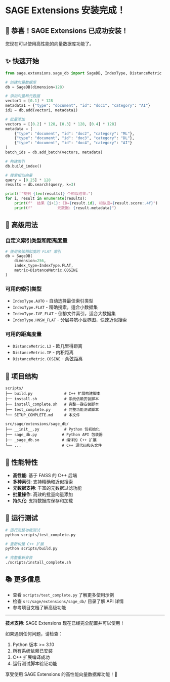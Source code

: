# SAGE Extensions 安装完成！

## 🎉 恭喜！SAGE Extensions 已成功安装！

您现在可以使用高性能的向量数据库功能了。

## ✨ 快速开始

```python
from sage.extensions.sage_db import SageDB, IndexType, DistanceMetric

# 创建向量数据库
db = SageDB(dimension=128)

# 添加向量和元数据
vector1 = [0.1] * 128
metadata1 = {"type": "document", "id": "doc1", "category": "AI"}
id1 = db.add(vector1, metadata1)

# 批量添加
vectors = [[0.2] * 128, [0.3] * 128, [0.4] * 128]
metadata = [
    {"type": "document", "id": "doc2", "category": "ML"},
    {"type": "document", "id": "doc3", "category": "DL"},
    {"type": "document", "id": "doc4", "category": "AI"}
]
batch_ids = db.add_batch(vectors, metadata)

# 构建索引
db.build_index()

# 搜索相似向量
query = [0.25] * 128
results = db.search(query, k=3)

print(f"找到 {len(results)} 个相似结果:")
for i, result in enumerate(results):
    print(f"  结果 {i+1}: ID={result.id}, 相似度={result.score:.4f}")
    print(f"           元数据: {result.metadata}")
```

## 🔧 高级用法

### 自定义索引类型和距离度量

```python
# 使用余弦相似度的 FLAT 索引
db = SageDB(
    dimension=256, 
    index_type=IndexType.FLAT,
    metric=DistanceMetric.COSINE
)
```

### 可用的索引类型
- `IndexType.AUTO` - 自动选择最佳索引类型
- `IndexType.FLAT` - 精确搜索，适合小数据集
- `IndexType.IVF_FLAT` - 倒排文件索引，适合大数据集
- `IndexType.HNSW_FLAT` - 分层导航小世界图，快速近似搜索

### 可用的距离度量
- `DistanceMetric.L2` - 欧几里得距离
- `DistanceMetric.IP` - 内积距离
- `DistanceMetric.COSINE` - 余弦距离

## 📁 项目结构

```
scripts/
├── build.py              # C++ 扩展构建脚本
├── install.sh            # 系统依赖安装脚本
├── install_complete.sh   # 完整一键安装脚本
├── test_complete.py      # 完整功能测试脚本
└── SETUP_COMPLETE.md     # 本文件

src/sage/extensions/sage_db/
├── __init__.py           # Python 包初始化
├── sage_db.py           # Python API 包装器
├── _sage_db.so          # 编译的 C++ 扩展
└── ...                  # C++ 源代码和头文件
```

## 🚀 性能特性

- **高性能**: 基于 FAISS 的 C++ 后端
- **多种索引**: 支持精确和近似搜索
- **元数据支持**: 丰富的元数据过滤功能
- **批量操作**: 高效的批量向量添加
- **持久化**: 支持数据库保存和加载

## 🧪 运行测试

```bash
# 运行完整功能测试
python scripts/test_complete.py

# 重新构建 C++ 扩展
python scripts/build.py

# 完整重新安装
./scripts/install_complete.sh
```

## 📚 更多信息

- 查看 `scripts/test_complete.py` 了解更多使用示例
- 检查 `src/sage/extensions/sage_db/` 目录了解 API 详情
- 参考项目文档了解高级功能

---

**技术支持**: SAGE Extensions 现在已经完全配置并可以使用！

如果遇到任何问题，请检查：
1. Python 版本 >= 3.10
2. 所有系统依赖已安装
3. C++ 扩展编译成功
4. 运行测试脚本验证功能

享受使用 SAGE Extensions 的高性能向量数据库功能！🎯
